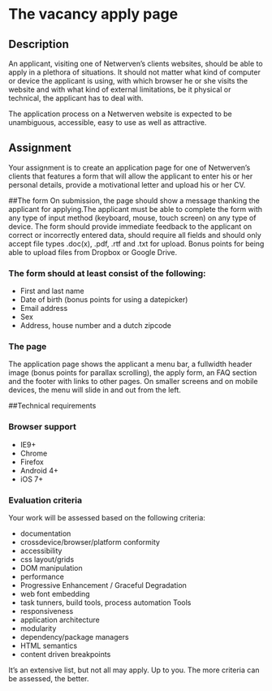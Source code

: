 # The vacancy apply page

## Description
An applicant, visiting one of Netwerven’s clients websites, should be able to apply in a 
plethora of situations. It should not matter what kind of computer or device the applicant is 
using, with which browser he or she visits the website and with what kind of external 
limitations, be it physical or technical, the applicant has to deal with. 
 
The application process on a Netwerven website is expected to be unambiguous, 
accessible, easy to use as well as attractive. 

## Assignment  
Your assignment is to create an application page for one of Netwerven’s clients that features 
a form that will allow the applicant to enter his or her personal details, provide a motivational 
letter and upload his or her CV.  

##The form
On submission, the page should show a message thanking the applicant for applying.The 
applicant must be able to complete the form with any type of input method (keyboard, 
mouse, touch screen) on any type of device. The form should provide immediate feedback to 
the applicant on correct or incorrectly entered data, should require all fields and should only 
accept file types .doc(x), .pdf, .rtf and .txt for upload. Bonus points for being able to upload 
files from Dropbox or Google Drive. 
 
### The form should at least consist of the following: 
- First and last name 
- Date of birth (bonus points for using a datepicker) 
- E­mail address 
- Sex 
- Address, house number and a dutch zipcode 
 
 
### The page
The application page shows the applicant a menu bar, a full­width header image (bonus 
points for parallax scrolling), the apply form, an FAQ section and the footer with links to other 
pages. 
On smaller screens and on mobile devices, the menu will slide in and out from the left. 

##Technical requirements  

### Browser support  

- IE9+ 
- Chrome 
- Firefox 
- Android 4+ 
- iOS 7+ 

### Evaluation criteria  
Your work will be assessed based on the following criteria: 
- documentation 
- cross­device/browser/platform conformity 
- accessibility 
- css layout/grids 
- DOM manipulation 
- performance 
- Progressive Enhancement / Graceful Degradation 
- web font embedding 
- task tunners, build tools, process automation Tools 
- responsiveness 
- application architecture 
- modularity 
- dependency/package managers 
- HTML semantics 
- content driven breakpoints 
 
It’s an extensive list, but not all may apply. Up to you. The more criteria can be assessed, 
the better. 

